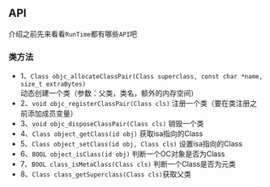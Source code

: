 ## API

介绍之前先来看看`RunTime`都有哪些`API`吧

### 类方法

- 1、`Class objc_allocateClassPair(Class superclass, const char *name, size_t extraBytes)` 动态创建一个类（参数：父类，类名，额外的内存空间）
- 2、`void objc_registerClassPair(Class cls)` 注册一个类（要在类注册之前添加成员变量）
- 3、`void objc_disposeClassPair(Class cls)` 销毁一个类
- 4、`Class object_getClass(id obj)` 获取isa指向的Class
- 5、`Class object_setClass(id obj, Class cls)` 设置isa指向的Class
- 6、`BOOL object_isClass(id obj)` 判断一个OC对象是否为Class
- 7、`BOOL class_isMetaClass(Class cls)` 判断一个Class是否为元类
- 8、`Class class_getSuperclass(Class cls)`获取父类


















 
 
 
 
 
 
 
 
 
 
 
 
